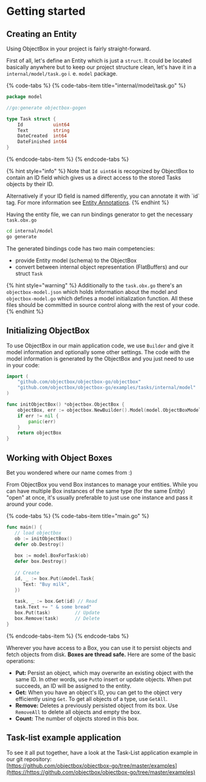# Getting started

## Creating an Entity

Using ObjectBox in your project is fairly straight-forward. 

First of all, let's define an Entity which is just a `struct`. It could be located basically anywhere but to keep our project structure clean, let's have it in a `internal/model/task.go` i. e. `model` package.

{% code-tabs %}
{% code-tabs-item title="internal/model/task.go" %}
```go
package model

//go:generate objectbox-gogen

type Task struct {
	Id           uint64
	Text         string
	DateCreated  int64
	DateFinished int64
}
```
{% endcode-tabs-item %}
{% endcode-tabs %}

{% hint style="info" %}
Note that `Id uint64` is recognized by ObjectBox to contain an ID field which gives us a direct access to the stored Tasks objects by their ID. 

Alternatively if your ID field is named differently, you can annotate it with \`id\` tag. For more information see [Entity Annotations](entity-annotations.md).
{% endhint %}

Having the entity file, we can run bindings generator to get the necessary `task.obx.go` 

```bash
cd internal/model
go generate
```

The generated bindings code has two main competencies:

* provide Entity model \(schema\) to the ObjectBox
* convert between internal object representation \(FlatBuffers\) and our struct `Task`

{% hint style="warning" %}
Additionally to the `task.obx.go` there's an `objectbox-model.json` which holds information about the model and `objectbox-model.go` which defines a model initialization function. All these files should be committed in source control along with the rest of your code.
{% endhint %}

## Initializing ObjectBox

To use ObjectBox in our main application code, we use `Builder` and give it model information and optionally some other settings. The code with the model information is generated by the ObjectBox and you just need to use in your code:

```go
import (
	"github.com/objectbox/objectbox-go/objectbox"
	"github.com/objectbox/objectbox-go/examples/tasks/internal/model"
)

func initObjectBox() *objectbox.ObjectBox {
	objectBox, err := objectbox.NewBuilder().Model(model.ObjectBoxModel()).Build()
	if err != nil {
		panic(err)
	}
	return objectBox
}
```

## Working with Object Boxes

Bet you wondered where our name comes from :\)

From ObjectBox you vend Box instances to manage your entities. While you can have multiple Box instances of the same type \(for the same Entity\) "open" at once, it's usually preferable to just use one instance and pass it around your code. 

{% code-tabs %}
{% code-tabs-item title="main.go" %}
```go
func main() {
   // load objectbox
   ob := initObjectBox()
   defer ob.Destroy()
   
   box := model.BoxForTask(ob)
   defer box.Destroy()
   
   // Create
   id, _ := box.Put(&model.Task{
      Text: "Buy milk",
   })
   
   task, _ := box.Get(id) // Read
   task.Text += " & some bread"
   box.Put(task)         // Update
   box.Remove(task)      // Delete
}
```
{% endcode-tabs-item %}
{% endcode-tabs %}

Wherever you have access to a Box, you can use it to persist objects and fetch objects from disk. **Boxes are thread safe.** Here are some of the basic operations:

* **Put:** Persist an object, which may overwrite an existing object with the same ID. In other words, use `Put`to insert or update objects. When put succeeds, an ID will be assigned to the entity. 
* **Get:** When you have an object's ID, you can get to the object very efficiently using `Get`. To get all objects of a type, use `GetAll`.
* **Remove:** Deletes a previously persisted object from its box. Use `RemoveAll` to delete all objects and empty the box.
* **Count:** The number of objects stored in this box.

## Task-list example application

To see it all put together, have a look at the Task-List application example in our git repository:  
[https://github.com/objectbox/objectbox-go/tree/master/examples](https://https://github.com/objectbox/objectbox-go/tree/master/examples)

